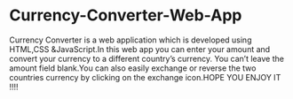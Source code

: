 # Currency-Converter-Web-App
Currency Converter is a web application which is developed using HTML,CSS &amp;JavaScript.In this web app you can enter your amount and convert your currency to a different country’s currency. You can’t leave the amount field blank.You can also easily exchange or reverse the two countries currency by clicking on the exchange icon.HOPE YOU ENJOY IT !!!!
